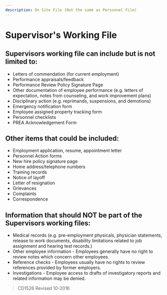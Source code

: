 ```yaml
---
description: On Site File (Not the same as Personnel File)
---
```


# Supervisor's Working File

## Supervisors working file can include but is not limited to:

* Letters of commendation \(for current employment\)
* Performance appraisals/feedback
* Performance Review Policy Signature Page
* Other documentation of employee performance \(e.g. letters of expectation, notes from counseling, and work improvement plans\)
* Disciplinary action \(e.g. reprimands, suspensions, and demotions\)
* Emergency notification form
* Employee assigned property tracking form
* Personnel checklists
* PREA Acknowledgement Form

## Other items that could be included:

* Employment application, resume, appointment letter
* Personnel Action forms
* New hire policy signature page
* Home address/telephone numbers
* Training records
* Notice of layoff
* Letter of resignation
* Grievances
* Complaints
* Correspondence

## Information that should NOT be part of the Supervisors working files:

* Medical records \(e.g. pre-employment physicals, physician statements, release to work documents, disability limitations related to job assignment and hearing test records.\)
* Other employee information - Employees generally have no right to review notes which concern other employees.
* Reference checks - Employees usually have no rights to review references provided by former employers.
* Investigations - Employee access to drafts of investigatory reports and related information may be denied.

> CD1526 Revised 10-2016

